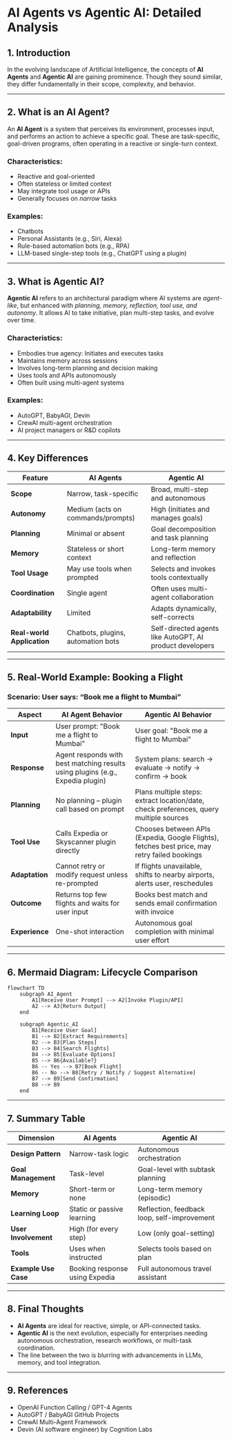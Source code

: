 
# AI Agents vs Agentic AI: Detailed Analysis

## 1. Introduction

In the evolving landscape of Artificial Intelligence, the concepts of **AI Agents** and **Agentic AI** are gaining prominence. Though they sound similar, they differ fundamentally in their scope, complexity, and behavior.

---

## 2. What is an AI Agent?

An **AI Agent** is a system that perceives its environment, processes input, and performs an action to achieve a specific goal. These are task-specific, goal-driven programs, often operating in a reactive or single-turn context.

### **Characteristics:**
- Reactive and goal-oriented
- Often stateless or limited context
- May integrate tool usage or APIs
- Generally focuses on *narrow* tasks

### **Examples:**
- Chatbots
- Personal Assistants (e.g., Siri, Alexa)
- Rule-based automation bots (e.g., RPA)
- LLM-based single-step tools (e.g., ChatGPT using a plugin)

---

## 3. What is Agentic AI?

**Agentic AI** refers to an architectural paradigm where AI systems are *agent-like*, but enhanced with *planning, memory, reflection, tool use, and autonomy*. It allows AI to take initiative, plan multi-step tasks, and evolve over time.

### **Characteristics:**
- Embodies true agency: Initiates and executes tasks
- Maintains memory across sessions
- Involves long-term planning and decision making
- Uses tools and APIs autonomously
- Often built using multi-agent systems

### **Examples:**
- AutoGPT, BabyAGI, Devin
- CrewAI multi-agent orchestration
- AI project managers or R&D copilots

---

## 4. Key Differences

| Feature                     | AI Agents                                                             | Agentic AI                                                                                       |
|----------------------------|-----------------------------------------------------------------------|--------------------------------------------------------------------------------------------------|
| **Scope**                  | Narrow, task-specific                                                 | Broad, multi-step and autonomous                                                                |
| **Autonomy**               | Medium (acts on commands/prompts)                                    | High (initiates and manages goals)                                                              |
| **Planning**               | Minimal or absent                                                    | Goal decomposition and task planning                                                            |
| **Memory**                 | Stateless or short context                                            | Long-term memory and reflection                                                                |
| **Tool Usage**             | May use tools when prompted                                           | Selects and invokes tools contextually                                                         |
| **Coordination**           | Single agent                                                          | Often uses multi-agent collaboration                                                           |
| **Adaptability**           | Limited                                                               | Adapts dynamically, self-corrects                                                              |
| **Real-world Application** | Chatbots, plugins, automation bots                                   | Self-directed agents like AutoGPT, AI product developers                                        |

---

## 5. Real-World Example: Booking a Flight

### **Scenario**: User says: “Book me a flight to Mumbai”

| Aspect               | **AI Agent Behavior**                                                                 | **Agentic AI Behavior**                                                                                          |
|----------------------|----------------------------------------------------------------------------------------|------------------------------------------------------------------------------------------------------------------|
| **Input**            | User prompt: "Book me a flight to Mumbai"                                             | User goal: "Book me a flight to Mumbai"                                                                         |
| **Response**         | Agent responds with best matching results using plugins (e.g., Expedia plugin)        | System plans: search → evaluate → notify → confirm → book                                                       |
| **Planning**         | No planning – plugin call based on prompt                                             | Plans multiple steps: extract location/date, check preferences, query multiple sources                          |
| **Tool Use**         | Calls Expedia or Skyscanner plugin directly                                           | Chooses between APIs (Expedia, Google Flights), fetches best price, may retry failed bookings                  |
| **Adaptation**       | Cannot retry or modify request unless re-prompted                                    | If flights unavailable, shifts to nearby airports, alerts user, reschedules                                     |
| **Outcome**          | Returns top few flights and waits for user input                                      | Books best match and sends email confirmation with invoice                                                       |
| **Experience**       | One-shot interaction                                                                  | Autonomous goal completion with minimal user effort                                                              |

---

## 6. Mermaid Diagram: Lifecycle Comparison

```mermaid
flowchart TD
    subgraph AI_Agent
        A1[Receive User Prompt] --> A2[Invoke Plugin/API]
        A2 --> A3[Return Output]
    end

    subgraph Agentic_AI
        B1[Receive User Goal]
        B1 --> B2[Extract Requirements]
        B2 --> B3[Plan Steps]
        B3 --> B4[Search Flights]
        B4 --> B5[Evaluate Options]
        B5 --> B6{Available?}
        B6 -- Yes --> B7[Book Flight]
        B6 -- No --> B8[Retry / Notify / Suggest Alternative]
        B7 --> B9[Send Confirmation]
        B8 --> B9
    end
```

---

## 7. Summary Table

| Dimension              | AI Agents                       | Agentic AI                                      |
|------------------------|----------------------------------|-------------------------------------------------|
| **Design Pattern**     | Narrow-task logic                | Autonomous orchestration                        |
| **Goal Management**    | Task-level                       | Goal-level with subtask planning                |
| **Memory**             | Short-term or none               | Long-term memory (episodic)                     |
| **Learning Loop**      | Static or passive learning       | Reflection, feedback loop, self-improvement     |
| **User Involvement**   | High (for every step)            | Low (only goal-setting)                         |
| **Tools**              | Uses when instructed             | Selects tools based on plan                     |
| **Example Use Case**   | Booking response using Expedia   | Full autonomous travel assistant                |

---

## 8. Final Thoughts

- **AI Agents** are ideal for reactive, simple, or API-connected tasks.
- **Agentic AI** is the next evolution, especially for enterprises needing autonomous orchestration, research workflows, or multi-task coordination.
- The line between the two is blurring with advancements in LLMs, memory, and tool integration.

---

## 9. References

- OpenAI Function Calling / GPT-4 Agents  
- AutoGPT / BabyAGI GitHub Projects  
- CrewAI Multi-Agent Framework  
- Devin (AI software engineer) by Cognition Labs
